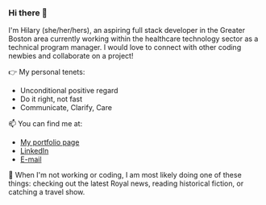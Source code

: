 ### Hi there 👋

I'm Hilary (she/her/hers), an aspiring full stack developer in the Greater Boston area currently working within the healthcare technology sector as a technical program manager. I would love to connect with other coding newbies and collaborate on a project!

:point_right: My personal tenets:
- Unconditional positive regard
- Do it right, not fast
- Communicate, Clarify, Care

📫 You can find me at: 
- [My portfolio page](https://hilbug.github.io/)
- [LinkedIn](https://www.linkedin.com/in/hferraro/)
- [E-mail](hil.ferraro@gmail.com)

:crown: When I'm not working or coding, I am most likely doing one of these things: checking out the latest Royal news, reading historical fiction, or catching a travel show.

<!--
**hilbug/hilbug** is a ✨ _special_ ✨ repository because its `README.md` (this file) appears on your GitHub profile.

Here are some ideas to get you started:

- 🔭 I’m currently working on ...
- 🌱 I’m currently learning ...
- 👯 I’m looking to collaborate on ...
- 🤔 I’m looking for help with ...
- 💬 Ask me about ...
- 📫 How to reach me: ...
- 😄 Pronouns: ...
- ⚡ Fun fact: ...
-->
